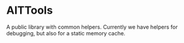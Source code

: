 # AITTools
A public library with common helpers. Currently we have helpers for debugging, but also for a static memory cache.
